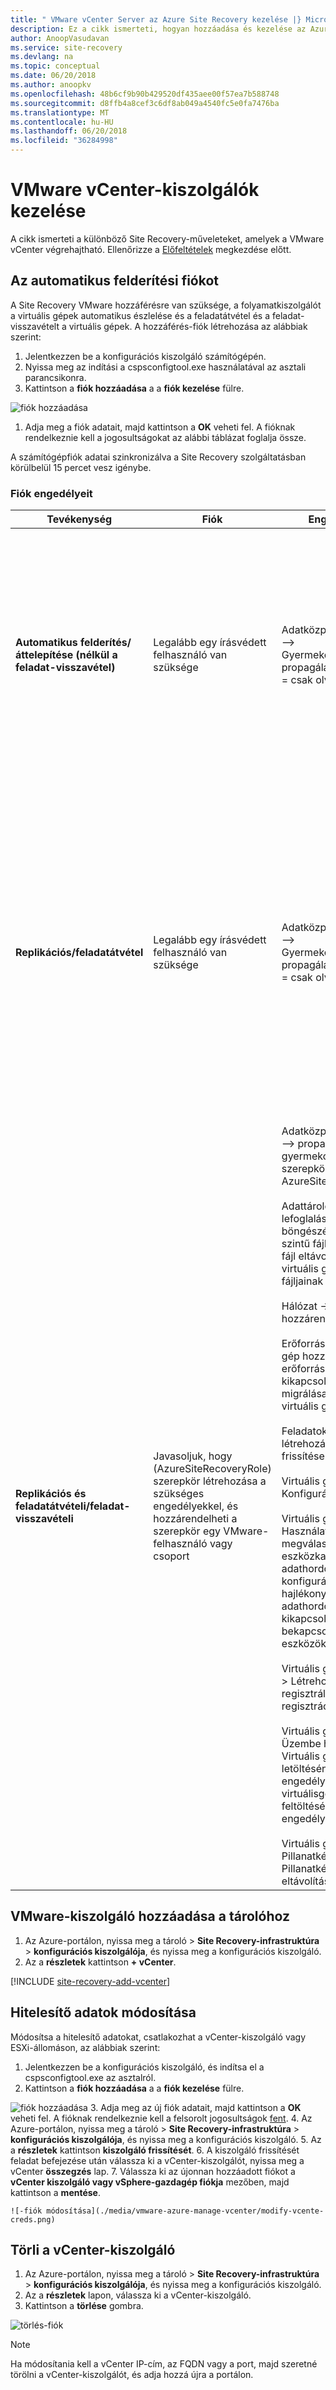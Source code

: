 ```yaml
---
title: " VMware vCenter Server az Azure Site Recovery kezelése |} Microsoft Docs"
description: Ez a cikk ismerteti, hogyan hozzáadása és kezelése az Azure Site Recovery a VMware vcenter programban.
author: AnoopVasudavan
ms.service: site-recovery
ms.devlang: na
ms.topic: conceptual
ms.date: 06/20/2018
ms.author: anoopkv
ms.openlocfilehash: 48b6cf9b90b429520df435aee00f57ea7b588748
ms.sourcegitcommit: d8ffb4a8cef3c6df8ab049a4540fc5e0fa7476ba
ms.translationtype: MT
ms.contentlocale: hu-HU
ms.lasthandoff: 06/20/2018
ms.locfileid: "36284998"
---
```

# <a name="manage-vmware-vcenter-servers"></a>VMware vCenter-kiszolgálók kezelése 

A cikk ismerteti a különböző Site Recovery-műveleteket, amelyek a VMware vCenter végrehajtható. Ellenőrizze a [Előfeltételek](vmware-physical-azure-support-matrix.md#replicated-machines) megkezdése előtt.


## <a name="set-up-an-account-for-automatic-discovery"></a>Az automatikus felderítési fiókot

A Site Recovery VMware hozzáférésre van szüksége, a folyamatkiszolgálót a virtuális gépek automatikus észlelése és a feladatátvétel és a feladat-visszavételt a virtuális gépek. A hozzáférés-fiók létrehozása az alábbiak szerint:

1. Jelentkezzen be a konfigurációs kiszolgáló számítógépén.
2. Nyissa meg az indítási a cspsconfigtool.exe használatával az asztali parancsikonra.
3. Kattintson a **fiók hozzáadása** a a **fiók kezelése** fülre.

  ![fiók hozzáadása](./media/vmware-azure-manage-vcenter/addaccount.png)
1. Adja meg a fiók adatait, majd kattintson a **OK** veheti fel.  A fióknak rendelkeznie kell a jogosultságokat az alábbi táblázat foglalja össze. 

A számítógépfiók adatai szinkronizálva a Site Recovery szolgáltatásban körülbelül 15 percet vesz igénybe.

### <a name="account-permissions"></a>Fiók engedélyeit

|**Tevékenység** | **Fiók** | **Engedélyek** | **Részletek**|
|--- | --- | --- | ---|
|**Automatikus felderítés/áttelepítése (nélkül a feladat-visszavétel)** | Legalább egy írásvédett felhasználó van szüksége | Adatközpont-objektum –> Gyermekobjektumba propagálás, szerepkör = csak olvasható | A felhasználó az adatközpontszinten hozzárendelve, és hozzáféréssel rendelkezik az adatközpontban lévő összes objektumhoz.<br/><br/> A hozzáférés korlátozása érdekében rendelje hozzá a **nem lehet hozzáférni** szerepkört a **gyermekre propagálása** objektum, a gyermekobjektumokra (vSphere-gazdagép, datastores, virtuális gépek és hálózatok).|
|**Replikációs/feladatátvétel** | Legalább egy írásvédett felhasználó van szüksége| Adatközpont-objektum –> Gyermekobjektumba propagálás, szerepkör = csak olvasható | A felhasználó az adatközpontszinten hozzárendelve, és hozzáféréssel rendelkezik az adatközpontban lévő összes objektumhoz.<br/><br/> A hozzáférés korlátozása érdekében rendelje hozzá a **nem lehet hozzáférni** szerepkört a **gyermekre propagálása** a gyermekobjektumokra (vSphere-gazdagép, datastores, virtuális gépek és hálózatok) objektum.<br/><br/> Akkor hasznos, ha az áttelepítési célokból, de nem a teljes replikáció, feladatátvétel, feladat-visszavétel.|
|**Replikációs és feladatátvételi/feladat-visszavételi** | Javasoljuk, hogy (AzureSiteRecoveryRole) szerepkör létrehozása a szükséges engedélyekkel, és hozzárendelheti a szerepkör egy VMware-felhasználó vagy csoport | Adatközpont objektum –> propagálása gyermekobjektum, a szerepkör = AzureSiteRecoveryRole<br/><br/> Adattároló -> Terület lefoglalása, adattároló böngészése, alacsony szintű fájlműveletek, fájl eltávolítása, virtuális gépek fájljainak frissítése<br/><br/> Hálózat -> Hálózat hozzárendelése<br/><br/> Erőforrás -> Virtuális gép hozzárendelése az erőforráskészlethez, kikapcsolt virtuális gép migrálása, bekapcsolt virtuális gép migrálása<br/><br/> Feladatok -> Feladat létrehozása, feladat frissítése<br/><br/> Virtuális gép -> Konfiguráció<br/><br/> Virtuális gép -> Használat -> Kérdés megválaszolása, eszközkapcsolat, CD-adathordozó konfigurálása, hajlékonylemezes adathordozó, kikapcsolás, bekapcsolás, VMware-eszközök telepítése<br/><br/> Virtuális gép -> Leltár -> Létrehozás, regisztrálás, regisztráció törlése<br/><br/> Virtuális gép -> Üzembe helyezés -> Virtuális gép letöltésének engedélyezése, virtuálisgépfájlok feltöltésének engedélyezése<br/><br/> Virtuális gép -> Pillanatképek -> Pillanatképek eltávolítása | A felhasználó az adatközpontszinten hozzárendelve, és hozzáféréssel rendelkezik az adatközpontban lévő összes objektumhoz.<br/><br/> A hozzáférés korlátozása érdekében rendelje hozzá a **nem lehet hozzáférni** szerepkört a **gyermekre propagálása** objektum, a gyermekobjektumokra (vSphere-gazdagép, datastores, virtuális gépek és hálózatok).|


## <a name="add-vmware-server-to-the-vault"></a>VMware-kiszolgáló hozzáadása a tárolóhoz

1. Az Azure-portálon, nyissa meg a tároló > **Site Recovery-infrastruktúra** > **konfigurációs kiszolgálója**, és nyissa meg a konfigurációs kiszolgáló.
2. Az a **részletek** kattintson **+ vCenter**.

[!INCLUDE [site-recovery-add-vcenter](../../includes/site-recovery-add-vcenter.md)]

## <a name="modify-credentials"></a>Hitelesítő adatok módosítása

Módosítsa a hitelesítő adatokat, csatlakozhat a vCenter-kiszolgáló vagy ESXi-állomáson, az alábbiak szerint:

1. Jelentkezzen be a konfigurációs kiszolgáló, és indítsa el a cspsconfigtool.exe az asztalról.
2. Kattintson a **fiók hozzáadása** a a **fiók kezelése** fülre.

  ![fiók hozzáadása](./media/vmware-azure-manage-vcenter/addaccount.png)
3. Adja meg az új fiók adatait, majd kattintson a **OK** veheti fel. A fióknak rendelkeznie kell a felsorolt jogosultságok [fent](#account-permissions).
4. Az Azure-portálon, nyissa meg a tároló > **Site Recovery-infrastruktúra** > **konfigurációs kiszolgálója**, és nyissa meg a konfigurációs kiszolgáló.
5. Az a **részletek** kattintson **kiszolgáló frissítését**.
6. A kiszolgáló frissítését feladat befejezése után válassza ki a vCenter-kiszolgálót, nyissa meg a vCenter **összegzés** lap.
7. Válassza ki az újonnan hozzáadott fiókot a **vCenter kiszolgáló vagy vSphere-gazdagép fiókja** mezőben, majd kattintson a **mentése**.

    ![-fiók módosítása](./media/vmware-azure-manage-vcenter/modify-vcente-creds.png)

## <a name="delete-a-vcenter-server"></a>Törli a vCenter-kiszolgáló

1. Az Azure-portálon, nyissa meg a tároló > **Site Recovery-infrastruktúra** > **konfigurációs kiszolgálója**, és nyissa meg a konfigurációs kiszolgáló.
2. Az a **részletek** lapon, válassza ki a vCenter-kiszolgáló.
3. Kattintson a **törlése** gombra.

  ![törlés-fiók](./media/vmware-azure-manage-vcenter/delete-vcenter.png)

> [!NOTE]
Ha módosítania kell a vCenter IP-cím, az FQDN vagy a port, majd szeretné törölni a vCenter-kiszolgálót, és adja hozzá újra a portálon.
